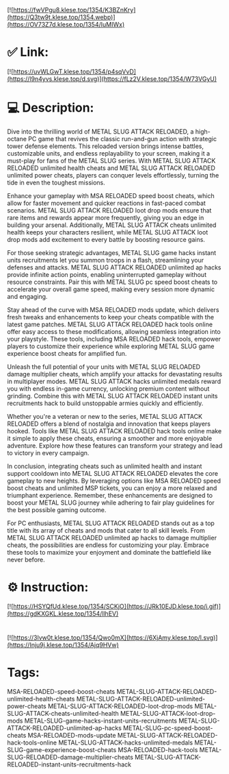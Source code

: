 [![https://fwVPgu8.klese.top/1354/K3BZnKry](https://Q3tw9t.klese.top/1354.webp)](https://OV73Z7d.klese.top/1354/IuMIWx)
# ✅ Link:
[![https://uvWLGwT.klese.top/1354/p4sqVvD](https://l9n4yvs.klese.top/d.svg)](https://fLz2V.klese.top/1354/W73VGyU)
# 💻 Description:
Dive into the thrilling world of METAL SLUG ATTACK RELOADED, a high-octane PC game that revives the classic run-and-gun action with strategic tower defense elements. This reloaded version brings intense battles, customizable units, and endless replayability to your screen, making it a must-play for fans of the METAL SLUG series. With METAL SLUG ATTACK RELOADED unlimited health cheats and METAL SLUG ATTACK RELOADED unlimited power cheats, players can conquer levels effortlessly, turning the tide in even the toughest missions.



Enhance your gameplay with MSA RELOADED speed boost cheats, which allow for faster movement and quicker reactions in fast-paced combat scenarios. METAL SLUG ATTACK RELOADED loot drop mods ensure that rare items and rewards appear more frequently, giving you an edge in building your arsenal. Additionally, METAL SLUG ATTACK cheats unlimited health keeps your characters resilient, while METAL SLUG ATTACK loot drop mods add excitement to every battle by boosting resource gains.



For those seeking strategic advantages, METAL SLUG game hacks instant units recruitments let you summon troops in a flash, streamlining your defenses and attacks. METAL SLUG ATTACK RELOADED unlimited ap hacks provide infinite action points, enabling uninterrupted gameplay without resource constraints. Pair this with METAL SLUG pc speed boost cheats to accelerate your overall game speed, making every session more dynamic and engaging.



Stay ahead of the curve with MSA RELOADED mods update, which delivers fresh tweaks and enhancements to keep your cheats compatible with the latest game patches. METAL SLUG ATTACK RELOADED hack tools online offer easy access to these modifications, allowing seamless integration into your playstyle. These tools, including MSA RELOADED hack tools, empower players to customize their experience while exploring METAL SLUG game experience boost cheats for amplified fun.



Unleash the full potential of your units with METAL SLUG RELOADED damage multiplier cheats, which amplify your attacks for devastating results in multiplayer modes. METAL SLUG ATTACK hacks unlimited medals reward you with endless in-game currency, unlocking premium content without grinding. Combine this with METAL SLUG ATTACK RELOADED instant units recruitments hack to build unstoppable armies quickly and efficiently.



Whether you're a veteran or new to the series, METAL SLUG ATTACK RELOADED offers a blend of nostalgia and innovation that keeps players hooked. Tools like METAL SLUG ATTACK RELOADED hack tools online make it simple to apply these cheats, ensuring a smoother and more enjoyable adventure. Explore how these features can transform your strategy and lead to victory in every campaign.



In conclusion, integrating cheats such as unlimited health and instant support cooldown into METAL SLUG ATTACK RELOADED elevates the core gameplay to new heights. By leveraging options like MSA RELOADED speed boost cheats and unlimited MSP tickets, you can enjoy a more relaxed and triumphant experience. Remember, these enhancements are designed to boost your METAL SLUG journey while adhering to fair play guidelines for the best possible gaming outcome.



For PC enthusiasts, METAL SLUG ATTACK RELOADED stands out as a top title with its array of cheats and mods that cater to all skill levels. From METAL SLUG ATTACK RELOADED unlimited ap hacks to damage multiplier cheats, the possibilities are endless for customizing your play. Embrace these tools to maximize your enjoyment and dominate the battlefield like never before.

# ⚙️ Instruction:
[![https://HSYQfUd.klese.top/1354/SCKjO](https://JRk10EJD.klese.top/i.gif)](https://gdKXGKL.klese.top/1354/llhEV)
#
[![https://3lvw0t.klese.top/1354/Qwo0mX](https://6XjAmy.klese.top/l.svg)](https://Inju9j.klese.top/1354/Ajq9HVw)
# Tags:
MSA-RELOADED-speed-boost-cheats METAL-SLUG-ATTACK-RELOADED-unlimited-health-cheats METAL-SLUG-ATTACK-RELOADED-unlimited-power-cheats METAL-SLUG-ATTACK-RELOADED-loot-drop-mods METAL-SLUG-ATTACK-cheats-unlimited-health METAL-SLUG-ATTACK-loot-drop-mods METAL-SLUG-game-hacks-instant-units-recruitments METAL-SLUG-ATTACK-RELOADED-unlimited-ap-hacks METAL-SLUG-pc-speed-boost-cheats MSA-RELOADED-mods-update METAL-SLUG-ATTACK-RELOADED-hack-tools-online METAL-SLUG-ATTACK-hacks-unlimited-medals METAL-SLUG-game-experience-boost-cheats MSA-RELOADED-hack-tools METAL-SLUG-RELOADED-damage-multiplier-cheats METAL-SLUG-ATTACK-RELOADED-instant-units-recruitments-hack






